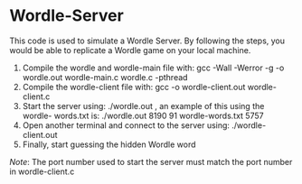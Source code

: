 # Wordle-Server

This code is used to simulate a Wordle Server. By following the steps, you would be able to replicate a Wordle game on your local machine.

1) Compile the wordle and wordle-main file with: gcc -Wall -Werror -g -o wordle.out wordle-main.c wordle.c -pthread
2) Compile the wordle-client file with: gcc -o wordle-client.out wordle-client.c
3) Start the server using: ./wordle.out <port-number> <seed> <dictionary-filename> <number-of-words>, an example of this using the wordle- 
   words.txt is: ./wordle.out 8190 91 wordle-words.txt 5757
4) Open another terminal and connect to the server using: ./wordle-client.out
5) Finally, start guessing the hidden Wordle word

*Note*: The port number used to start the server must match the port number in wordle-client.c
